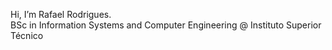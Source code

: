 Hi, I’m Rafael Rodrigues.  <br />
BSc in Information Systems and Computer Engineering @ Instituto Superior Técnico

<!---
Rafael-R/Rafael-R is a ✨ special ✨ repository because its `README.md` (this file) appears on your GitHub profile.
You can click the Preview link to take a look at your changes.
--->
